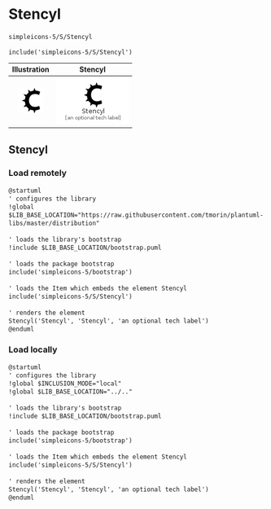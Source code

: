 # Stencyl


```text
simpleicons-5/S/Stencyl
```

```text
include('simpleicons-5/S/Stencyl')
```



| Illustration | Stencyl |
| :---: | :---: |
| ![illustration for Illustration](../../simpleicons-5/S/Stencyl.png) | ![illustration for Stencyl](../../simpleicons-5/S/Stencyl.Local.png) |




## Stencyl

### Load remotely
```plantuml
@startuml
' configures the library
!global $LIB_BASE_LOCATION="https://raw.githubusercontent.com/tmorin/plantuml-libs/master/distribution"

' loads the library's bootstrap
!include $LIB_BASE_LOCATION/bootstrap.puml

' loads the package bootstrap
include('simpleicons-5/bootstrap')

' loads the Item which embeds the element Stencyl
include('simpleicons-5/S/Stencyl')

' renders the element
Stencyl('Stencyl', 'Stencyl', 'an optional tech label')
@enduml
```

### Load locally
```plantuml
@startuml
' configures the library
!global $INCLUSION_MODE="local"
!global $LIB_BASE_LOCATION="../.."

' loads the library's bootstrap
!include $LIB_BASE_LOCATION/bootstrap.puml

' loads the package bootstrap
include('simpleicons-5/bootstrap')

' loads the Item which embeds the element Stencyl
include('simpleicons-5/S/Stencyl')

' renders the element
Stencyl('Stencyl', 'Stencyl', 'an optional tech label')
@enduml
```


